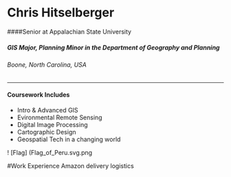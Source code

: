 Chris Hitselberger
==========
####Senior at Appalachian State University
##### GIS Major, Planning Minor in the Department of Geography and Planning
###### Boone, North Carolina, USA
________
#### Coursework Includes
* Intro & Advanced GIS
* Evironmental Remote Sensing
* Digital Image Processing
* Cartographic Design
* Geospatial Tech in a changing world



! [Flag] (Flag_of_Peru.svg.png



#Work Experience
Amazon delivery logistics
